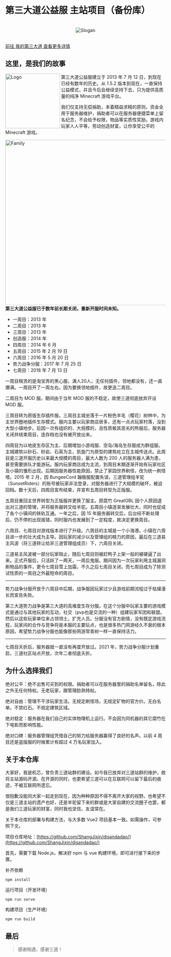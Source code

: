 # 第三大道公益服 主站项目（备份库）

<br>

<div align="center"><img src="https://github.com/ShangJixin/disandadao/assets/21075413/909144dd-d558-4f93-af5e-16ca92550e10" alt="Slogan"></div>

<br>

[前往 我的第三大道 查看更多详情](https://shangjixin.github.io/disandadao/ThirdAvenue/)

## 这里，是我们的故事

<img src="https://github.com/ShangJixin/disandadao/assets/21075413/8e95941a-ae44-4329-9ef3-8cf326f378dd" align="left" width="172px" alt="Logo">第三大道公益服建立于 2013 年 7 月 12 日，到现在已经有数年的历史。从 1.5.2 版本到现在，一直保持公益模式，并且今后会继续坚持下去，只为提供高质量的纯净 Minecraft 游戏平台。

我们仅支持无偿捐助，本着精益求精的原则，资金全用于服务器维护，捐助者可以在服务器便捷菜单上留名纪念，不会给予权限，物品等实质性奖励。游戏内玩家人人平等，劳动创造财富，让你享受公平的 Minecraft 游戏。

<img src="https://github.com/ShangJixin/disandadao/assets/21075413/11e0c6a9-ab43-4104-b927-5c4b43d89604" align="right" alt="Family" width="520">

****第三大道公益服已于数年前长期关闭，重新开服时间未知。****

- 一周目：2013 年
- 二周目：2013 年
- 三周目：2013 年
- 创造服：2014 年
- 四周目：2014 年 6 月
- 五周目：2015 年 2 月 19 日
- 六周目：2016 年 5 月 20 日
- 势力战争分服：2017 年 7 月 25 日
- 七周目：2018 年 7 月 13 日

一周目租赁的是淘宝弄的黑心服，满人20人，无任何插件，领地都没有，还一直爆满。一周目开了一周左右。因为要换领地插件，故更迭二周目。

二周目为 MOD 服。期间由于当年 MOD 服的不稳定，故使三道彻底放弃开设 MOD 服。

三周目转为原版生存插件服。三周目主城坐落于一片粉色羊毛（樱花）树林中，为主世界圈地插件生存模式。服内主要以玩家商店居多，还有一点点玩家村落，没到大型小镇地步。后因一次有组织的、大规模的，且性质极其恶劣的熊服后，服务器关闭并结束周目，连存档也没有被开放出来。

四周目为以地皮生存区为主、后期增加小游戏服、空岛/海岛生存服成为群组服。主城建筑以砂石、砂岩、石英为主，凯旋门为原型的建筑屹立在主城传送点。此周目是三道开服历史以来最大规模的周目，最大人数为 200 人的服务器人满为患，甚至需要排队才能游玩。服内玩家商店成为主流，到周目末期逐渐开始有玩家社区及小镇的雏形出现。后期因服务器性能原因，禁止了家园世界刷怪，改为统一刷怪塔。2015 年 2 月，因 BungeeCord 蹦极服配置失误，三道管理组羊驼（SunsetRiders）的账号被玩家非法登录，对服务器进行了大规模的破坏，被迫回档。数十天后，四周目宣布结束，并宣布五周目转型为正版服。

五周目重回主世界转型为正版服并更换了服主。原腐竹 GreatGBL 因个人原因退出对三道的管理，并将服务器转交给羊驼。五周目小镇逐渐发展壮大，同时也促成了各个小镇间的铁轨互通。一年之后，因 15 年服务器转交后，后台经不断处理后，仍不停的出现报错，同时服内也发展到了一定程度，故决定更换周目。

六周目、七周目对游戏版本进行了升级。六周目的主城是一个小海港。小镇在六周目进一步的壮大成为主导。因玩家的减少以及管理组的精力的原因，最后在三道易主风波（将三道转让给非三道管理组成员）下，六周目关闭。

三道易主风波被一部分玩家阻止，随后七周目则被赶鸭子上架一般的被硬逼了出来。正式开服后，只活跃了一两天，一周后鬼服。期间因为一次玩家利用主城漏洞刷物品的事件，更令七周目雪上加霜，不久之后七周目关闭，而七周目成为了除测试性质的一周目之外最短命的周目。

------

势力战争分服开放于六周目中后期，战争服因玩家过少且游戏前期流程过于枯燥漫长而宣告失败。

第三大道势力战争是第三大道的高难度生存分服。在这个分服中玩家主要的游戏模式是通过与其他玩家的互动，社交（pvp也是交流的一种）组建玩家军团和联盟。然后以这些玩家单位来占领领土，扩充人员。分服没有官方剧情，没有既定游戏流程，玩家间的合作与竞争将是本服的主要玩点，也是很多热门网游经久不衰的根本原因，希望势力战争分服也能像那些网游常青树一样一直保持活力。

------

七周目夭折后，服务器就一直没有再度开放过。2021 年，势力战争分服计划重启，三道社区站点开放，次年二者彻底夭折。

## 为什么选择我们

绝对公平：绝不出售可买到的权限。捐助者可以在服务器里的捐助名单留名，除此之外无任何特权。无老玩家，跟管理脸熟特权。

绝对自由：管理不干涉玩家生活。无规定刷怪场，无规定矿物的官方价。无白名单。不禁红石。不规定建筑区域。

绝对稳定：服务器在我们自己的实体物理机上运行。不会因为同机器的其它腐竹在下电影而影响性能。

绝对口碑：服务器管理组凭借自己的努力给服务器赢得了良好的名声。以前 4 周目还是盗版服的时候累计有超过 4 万名玩家加入。

## 关于本仓库

大家好，我是机芯，曾负责三道站群的建设。如今我已放弃对三道站群的维护，故将主站源码开源。在开源的同时，也更希望三道可以在互联网可以留下最后的痕迹，不被互联网所遗忘。

很抱歉没能同大家一起走到现在，因为种种原因不得不离开大家的视野。也希望不仅是三道主站的遗产也好，还是羊驼留下来的群或是大家自建的交流圈子也罢，都是我们三道玩家的财富，同时我也坚信，友谊常在。

关于本仓库的部署与构建方法，与大多数 Vue2 项目基本一致。如需操作，可参照下文。

项目仓库地址：[https://github.com/ShangJixin/disandadao/](https://github.com/ShangJixin/disandadao/)

首先，需要下载 Node.js，解决好 npm 与 vue 构建环境，即可进行接下来的步骤。

补齐依赖
```
npm install
```
运行项目（开发环境）
```
npm run serve
```
构建项目（生产环境）
```
npm run build
```

## 最后

> 感谢相遇，感谢三道！
